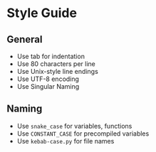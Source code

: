 # Style Guide

## General

- Use tab for indentation
- Use 80 characters per line
- Use Unix-style line endings
- Use UTF-8 encoding
- Use Singular Naming

## Naming

- Use `snake_case` for variables, functions
- Use `CONSTANT_CASE` for precompiled variables
- Use `kebab-case.py` for file names